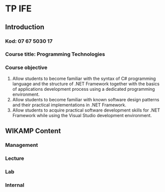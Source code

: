 # TP IFE

## Introduction

### Kod: 07 67 5030 17

### Course title: Programming Technologies

### Course objective

1. Allow students to become familiar with the syntax of C# programming language and the structure of .NET Framework together with the basics of applications development process using a dedicated programming environment. 
2. Allow students to become familiar with known software design patterns and their practical implementations in .NET Framework. 
3. Allow students to acquire practical software development skills for .NET Framework while using the Visual Studio development environment.

## WIKAMP Content

### Management

### Lecture

### Lab

### Internal
